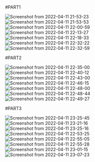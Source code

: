 #PART1

![Screenshot from 2022-04-11 21-53-23](https://user-images.githubusercontent.com/89218548/162826345-14823b9a-c8b4-4317-8ca2-861359a2ae98.png)
![Screenshot from 2022-04-11 21-53-53](https://user-images.githubusercontent.com/89218548/162826351-29cd7b31-c359-40b1-a70a-72d9970c723c.png)
![Screenshot from 2022-04-11 22-00-59](https://user-images.githubusercontent.com/89218548/162826354-92ab3a55-0b3b-4b27-8459-d7db496716f5.png)
![Screenshot from 2022-04-11 22-13-27](https://user-images.githubusercontent.com/89218548/162826356-2e96bd64-a5ea-4f89-9c8e-8957688a6c2b.png)
![Screenshot from 2022-04-11 22-18-33](https://user-images.githubusercontent.com/89218548/162826359-45e805db-a70d-472d-a45a-255a5e4eb934.png)
![Screenshot from 2022-04-11 22-32-22](https://user-images.githubusercontent.com/89218548/162826360-22aee42c-8f56-4f66-8bf0-145fa1d3c6cd.png)
![Screenshot from 2022-04-11 22-32-59](https://user-images.githubusercontent.com/89218548/162826362-233b67cf-c317-414b-ad47-6463127858c3.png)

#PART2

![Screenshot from 2022-04-11 22-35-00](https://user-images.githubusercontent.com/89218548/162826702-f056579c-9ab4-4ea1-b78d-3b18ed70cb5d.png)
![Screenshot from 2022-04-11 22-40-12](https://user-images.githubusercontent.com/89218548/162826708-0ff5e874-6b17-4e30-8ba0-359206bcc2b7.png)
![Screenshot from 2022-04-11 22-43-00](https://user-images.githubusercontent.com/89218548/162826712-94d6fb13-8b3b-4ed4-a606-1338e81bbbc8.png)
![Screenshot from 2022-04-11 22-46-15](https://user-images.githubusercontent.com/89218548/162826713-8d7a153f-9d87-4def-8079-93c5b92fa18e.png)
![Screenshot from 2022-04-11 22-48-00](https://user-images.githubusercontent.com/89218548/162826717-ef2a7167-704f-4292-8f4a-ab2933e03f52.png)
![Screenshot from 2022-04-11 22-48-44](https://user-images.githubusercontent.com/89218548/162826719-38315ea9-a0b0-481f-93b7-d4921b5fed0f.png)
![Screenshot from 2022-04-11 22-49-27](https://user-images.githubusercontent.com/89218548/162826722-dfd34064-427a-4a5b-945b-42a0165a49b1.png)

#PART3

![Screenshot from 2022-04-11 23-25-45](https://user-images.githubusercontent.com/89218548/162826788-916fea76-8a75-4e6f-a449-ddd10d3f8071.png)
![Screenshot from 2022-04-11 23-21-16](https://user-images.githubusercontent.com/89218548/162826783-2c5adf6c-9239-4e5c-8b32-41da013fbbd1.png)
![Screenshot from 2022-04-11 23-25-16](https://user-images.githubusercontent.com/89218548/162826785-72a90f85-4670-40d4-8126-ef23dd9f6048.png)
![Screenshot from 2022-04-11 22-53-25](https://user-images.githubusercontent.com/89218548/162826769-abc12231-d37a-43e5-9caa-5c0a96ddb443.png)
![Screenshot from 2022-04-11 22-55-05](https://user-images.githubusercontent.com/89218548/162826774-c630d35c-4059-4320-8c9a-8b9c657526df.png)
![Screenshot from 2022-04-11 22-55-28](https://user-images.githubusercontent.com/89218548/162826776-0e153a14-fbc3-437e-95c7-fc52e4d124b6.png)
![Screenshot from 2022-04-11 23-01-15](https://user-images.githubusercontent.com/89218548/162826779-75e84893-1773-4469-bda8-785e515f32df.png)
![Screenshot from 2022-04-11 23-07-23](https://user-images.githubusercontent.com/89218548/162826780-dc654ba1-9209-4d17-841e-b34dbead1f0b.png)

